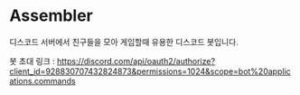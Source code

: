 # Assembler
디스코드 서버에서 친구들을 모아 게임할때 유용한 디스코드 봇입니다.

봇 초대 링크 : https://discord.com/api/oauth2/authorize?client_id=928830707432824873&permissions=1024&scope=bot%20applications.commands
